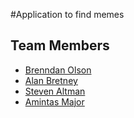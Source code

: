 #Application to find memes
## Team Members
* [Brenndan Olson](https://github.com/bolson10)
* [Alan Bretney](https://github.com/Bretay)
* [Steven Altman](https://github.com/theSaltman)
* [Amintas Major](https://github.com/s-b-m)
